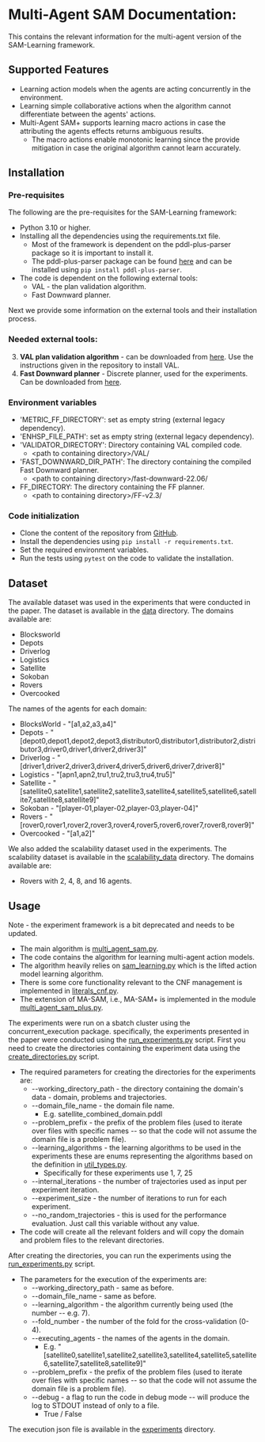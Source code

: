 # Multi-Agent SAM Documentation:

This contains the relevant information for the multi-agent version of the SAM-Learning framework.

## Supported Features
* Learning action models when the agents are acting concurrently in the environment.
* Learning simple collaborative actions when the algorithm cannot differentiate between the agents' actions.
* Multi-Agent SAM+ supports learning macro actions in case the attributing the agents effects returns ambiguous results.
  * The macro actions enable monotonic learning since the provide mitigation in case the original algorithm cannot learn accurately.

## Installation

### Pre-requisites

The following are the pre-requisites for the SAM-Learning framework:
* Python 3.10 or higher.
* Installing all the dependencies using the requirements.txt file.
  * Most of the framework is dependent on the pddl-plus-parser package so it is important to install it.
  * The pddl-plus-parser package can be found [here](https://pypi.org/project/pddl-plus-parser/) and can be installed using `pip install pddl-plus-parser`.
* The code is dependent on the following external tools:
  * VAL - the plan validation algorithm.
  * Fast Downward planner.

Next we provide some information on the external tools and their installation process.

### Needed external tools:
3. **VAL plan validation algorithm** - can be downloaded from [here](https://github.com/KCL-Planning/VAL). Use the instructions given in the repository to install VAL.
4. **Fast Downward planner** - Discrete planner, used for the experiments. Can be downloaded from [here](https://www.fast-downward.org/HomePage).


### Environment variables

* 'METRIC_FF_DIRECTORY': set as empty string (external legacy dependency).
* 'ENHSP_FILE_PATH': set as empty string (external legacy dependency).
* 'VALIDATOR_DIRECTORY': Directory containing VAL compiled code.
  * \<path to containing directory>/VAL/
* 'FAST_DOWNWARD_DIR_PATH': The directory containing the compiled Fast Downward planner.
  * \<path to containing directory>/fast-downward-22.06/
* FF_DIRECTORY: The directory containing the FF planner.
  * \<path to containing directory>/FF-v2.3/

### Code initialization

* Clone the content of the repository from [GitHub](https://github.com/SPL-BGU/ma-sam.git).
* Install the dependencies using `pip install -r requirements.txt`.
* Set the required environment variables.
* Run the tests using `pytest` on the code to validate the installation.


## Dataset
The available dataset was used in the experiments that were conducted in the paper.
The dataset is available in the [data](experiments_dataset) directory.
The domains available are:
* Blocksworld
* Depots
* Driverlog
* Logistics
* Satellite
* Sokoban
* Rovers
* Overcooked

The names of the agents for each domain:
* BlocksWorld - "[a1,a2,a3,a4]"
* Depots - "[depot0,depot1,depot2,depot3,distributor0,distributor1,distributor2,distributor3,driver0,driver1,driver2,driver3]"
* Driverlog - "[driver1,driver2,driver3,driver4,driver5,driver6,driver7,driver8]"
* Logistics - "[apn1,apn2,tru1,tru2,tru3,tru4,tru5]"
* Satellite - "[satellite0,satellite1,satellite2,satellite3,satellite4,satellite5,satellite6,satellite7,satellite8,satellite9]"
* Sokoban - "[player-01,player-02,player-03,player-04]"
* Rovers - "[rover0,rover1,rover2,rover3,rover4,rover5,rover6,rover7,rover8,rover9]"
* Overcooked - "[a1,a2]"

We also added the scalability dataset used in the experiments.
The scalability dataset is available in the [scalability_data](experiments_dataset/scalability_data) directory.
The domains available are:
* Rovers with 2, 4, 8, and 16 agents.

## Usage
Note - the experiment framework is a bit deprecated and needs to be updated.

* The main algorithm is [multi_agent_sam.py](sam_learning/learners/multi_agent_sam.py). 
* The code contains the algorithm for learning multi-agent action models.
* The algorithm heavily relies on [sam_learning.py](sam_learning/learners/sam_learning.py) which is the lifted action model learning algorithm.
* There is some core functionality relevant to the CNF management is implemented in [literals_cnf.py](sam_learning/core/propositional_operations/literals_cnf.py).
* The extension of MA-SAM, i.e., MA-SAM+ is implemented in the module [multi_agent_sam_plus.py](sam_learning/learners/ma_sam_plus.py).

The experiments were run on a sbatch cluster using the concurrent_execution package.
specifically, the experiments presented in the paper were conducted using the [run_experiments.py](experiments/concurrent_execution/parallel_multi_agent_experiment_runner_with_triplets.py) script.
First you need to create the directories containing the experiment data using the [create_directories.py](experiments/concurrent_execution/folder_creation_for_parallel_execution.py) script.
* The required parameters for creating the directories for the experiments are:
  * --working_directory_path - the directory containing the domain's data - domain, problems and trajectories.
  * --domain_file_name - the domain file name.
    * E.g. satellite_combined_domain.pddl
  * --problem_prefix - the prefix of the problem files (used to iterate over files with specific names -- so that the code will not assume the domain file is a problem file).
  * --learning_algorithms - the learning algorithms to be used in the experiments these are enums representing the algorithms based on the definition in [util_types.py](utilities/util_types.py).
    * Specifically for these experiments use 1, 7, 25
  * --internal_iterations - the number of trajectories used as input per experiment iteration.
  * --experiment_size - the number of iterations to run for each experiment.
  * --no_random_trajectories - this is used for the performance evaluation. Just call this variable without any value.
* The code will create all the relevant folders and will copy the domain and problem files to the relevant directories.

After creating the directories, you can run the experiments using the [run_experiments.py](experiments/concurrent_execution/parallel_multi_agent_experiment_runner_with_triplets.py) script.
* The parameters for the execution of the experiments are:
  * --working_directory_path - same as before.
  * --domain_file_name - same as before.
  * --learning_algorithm - the algorithm currently being used (the number -- e.g. 7).
  * --fold_number - the number of the fold for the cross-validation (0-4). 
  * --executing_agents - the names of the agents in the domain.
    * E.g. "[satellite0,satellite1,satellite2,satellite3,satellite4,satellite5,satellite6,satellite7,satellite8,satellite9]"
  * --problem_prefix - the prefix of the problem files (used to iterate over files with specific names -- so that the code will not assume the domain file is a problem file).
  * --debug - a flag to run the code in debug mode -- will produce the log to STDOUT instead of only to a file. 
    * True / False

The execution json file is available in the [experiments](experiments) directory.
